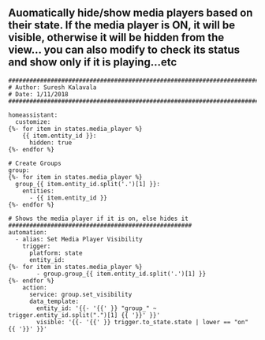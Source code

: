 ## Auomatically hide/show media players based on their state. If the media player is ON, it will be visible, otherwise it will be hidden from the view... you can also modify to check its status and show only if it is playing...etc


```
#########################################################################
# Author: Suresh Kalavala
# Date: 1/11/2018
#########################################################################

homeassistant:
  customize:
{%- for item in states.media_player %}
    {{ item.entity_id }}:
      hidden: true
{%- endfor %}

# Create Groups
group:
{%- for item in states.media_player %}
  group_{{ item.entity_id.split('.')[1] }}:
    entities:
      - {{ item.entity_id }}
{%- endfor %}

# Shows the media player if it is on, else hides it
####################################################
automation:
  - alias: Set Media Player Visibility
    trigger:
      platform: state
      entity_id: 
{%- for item in states.media_player %}
        - group.group_{{ item.entity_id.split('.')[1] }}
{%- endfor %}
    action:
      service: group.set_visibility
      data_template:
        entity_id: '{{- '{{' }} "group_" ~ trigger.entity_id.split(".")[1] {{ '}}' }}'
        visible: '{{- '{{' }} trigger.to_state.state | lower == "on" {{ '}}' }}'
```